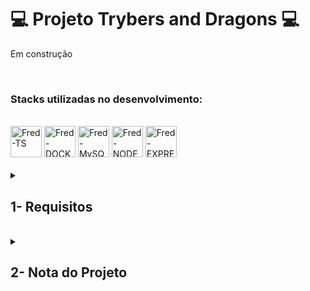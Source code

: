 # :computer: Projeto Trybers and Dragons :computer:

Em construção

<br />

### Stacks utilizadas no desenvolvimento:
<div style="display: inline_block"><br>
  <img alt="Fred-TS" height="50" width="50" src="https://cdn.jsdelivr.net/gh/devicons/devicon/icons/typescript/typescript-original.svg" />
  <img alt="Fred-DOCKER" height="50" width="50" src="https://cdn.jsdelivr.net/gh/devicons/devicon/icons/docker/docker-plain.svg" />
  <img alt="Fred-MySQL" height="50" width="50" src="https://cdn.jsdelivr.net/gh/devicons/devicon/icons/mysql/mysql-original-wordmark.svg" />
  <img alt="Fred-NODE" height="50" width="50" src="https://cdn.jsdelivr.net/gh/devicons/devicon/icons/nodejs/nodejs-original.svg" />
  <img alt="Fred-EXPRESS" height="50" width="50" src="https://cdn.jsdelivr.net/gh/devicons/devicon/icons/express/express-original.svg" />
</div>

<br />

<details>
<summary>
  
## 1- Requisitos
  
</summary>

### 1. Crie a classe Race

### 2. Crie classes que herdam de Race

### 3. Crie a interface Energy

### 4. Crie a classe Archetype

### 5. Crie classes que herdam de Archetype

### 6. Crie a interface Fighter

### 7. Crie a classe Character

### 8. Crie a interface SimpleFighter
  
### 9. Crie a classe Monster
  
### 10. Crie a classe PVP
  
### 11. Criar a classe PVE
  
### 12. Crie a classe Dragon
  
### 13. Crie objetos no arquivo index

</details>
<br />

<details>
<summary>

## 2- Nota do Projeto

</summary>

## 100% :heavy_check_mark:

![Project-Trybers-and-Dragons]()

</details>
<br />
